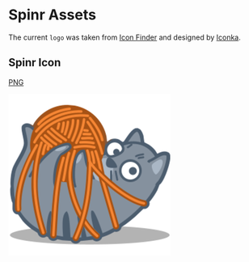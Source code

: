 # Spinr Assets

The current `logo` was taken from [Icon Finder](https://www.iconfinder.com) and designed by [Iconka](https://www.iconfinder.com/iconka).

## Spinr Icon

[PNG](spinr-logo.png)

![Spinr Icon](spinr-logo.png)
